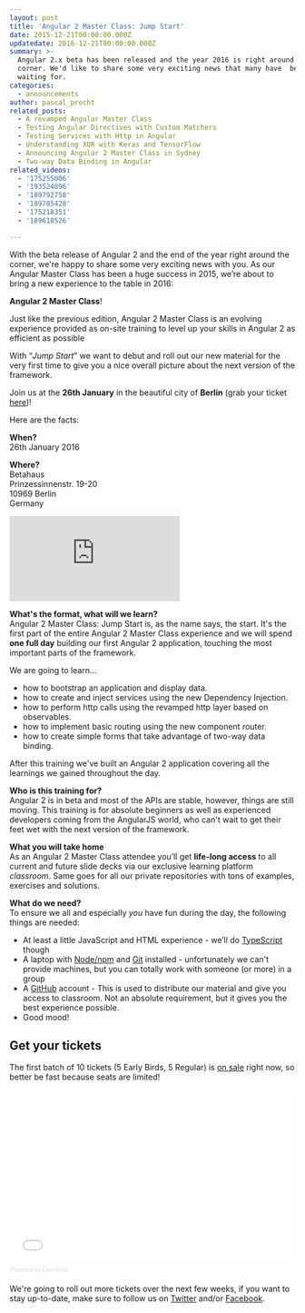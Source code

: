 ```yaml
---
layout: post
title: 'Angular 2 Master Class: Jump Start'
date: 2015-12-21T00:00:00.000Z
updatedate: 2016-12-21T00:00:00.000Z
summary: >-
  Angular 2.x beta has been released and the year 2016 is right around the
  corner. We'd like to share some very exciting news that many have  been
  waiting for.
categories:
  - announcements
author: pascal_precht
related_posts:
  - A revamped Angular Master Class
  - Testing Angular Directives with Custom Matchers
  - Testing Services with Http in Angular
  - Understanding XOR with Keras and TensorFlow
  - Announcing Angular 2 Master Class in Sydney
  - Two-way Data Binding in Angular
related_videos:
  - '175255006'
  - '193524896'
  - '189792758'
  - '189785428'
  - '175218351'
  - '189618526'

---
```


With the beta release of Angular 2 and the end of the year right around the corner, we're happy to share some very exciting news with you. As our Angular Master Class has been a huge success in 2015, we’re about to bring a new experience to the table in  2016:

**Angular 2 Master Class**!

Just like the previous edition, Angular 2 Master Class is an evolving experience provided as on-site training to level up your skills in Angular 2 as efficient as possible

With “_Jump Start_” we want to debut and roll out our new material for the very first time to give you a nice overall picture about the next version of the framework.

Join us at the **26th January** in the beautiful city of **Berlin** (grab your ticket [here](http://www.eventbrite.de/e/angular-2-master-class-jump-start-tickets-20093393882))!

Here are the facts:

**When?**<br>
26th January 2016

**Where?**<br>
Betahaus<br>
Prinzessinnenstr. 19-20<br>
10969 Berlin<br>
Germany<br>

<iframe src="https://www.google.com/maps/embed?pb=!1m18!1m12!1m3!1d2428.7069581788373!2d13.410009815715265!3d52.502543945275306!2m3!1f0!2f0!3f0!3m2!1i1024!2i768!4f13.1!3m3!1m2!1s0x47a84e2d8d4701a9%3A0x1687d2a7997ddff1!2sbetahaus!5e0!3m2!1sen!2sde!4v1450713470274" frameborder="0" style="border:0" allowfullscreen></iframe>

**What's the format, what will we learn?**<br>
Angular 2 Master Class: Jump Start is, as the name says, the start. It's the first part of the entire Angular 2 Master Class experience and we will spend **one full day** building our first Angular 2 application, touching the most important parts of the framework.

We are going to learn…

  - how to bootstrap an application and display data.
  - how to create and inject services using the new Dependency Injection.
  - how to perform http calls using the revamped http layer based on observables.
  - how to implement basic routing using the new component router.
  - how to create simple forms that take advantage of two-way data binding.

After this training we've built an Angular 2 application covering all the learnings we gained throughout the day. 

**Who is this training for?**<br>
Angular 2 is in beta and most of the APIs are stable, however, things are still moving. This training is for absolute beginners as well as experienced developers coming from the AngularJS world, who can't wait to get their feet wet with the next version of the framework.

**What you will take home**<br>
As an Angular 2 Master Class attendee you’ll get **life-long access** to all current and future slide decks via our exclusive learning platform _classroom_. Same goes for all our private repositories with tons of examples, exercises and solutions. 

**What do we need?**<br>
To ensure we all and especially _you_ have fun during the day, the following things are needed:

- At least a little JavaScript and HTML experience - we’ll do [TypeScript](http://typescriptlang.org) though
- A laptop with [Node/npm](http://nodejs.org/download) and [Git](http://git-scm.com/downloads) installed - unfortunately we can't provide machines, but you can totally work with someone (or more) in a group
- A [GitHub](http://github.com) account - This is used to distribute our material and give you access to classroom. Not an absolute requirement, but it gives you the best experience possible.
- Good mood!

## Get your tickets
The first batch of 10 tickets (5 Early Birds, 5 Regular) is [on sale](http://www.eventbrite.de/e/angular-2-master-class-jump-start-tickets-20093393882) right now, so better be fast because seats are limited!

<div style="width:100%; text-align:left;" ><iframe  src="//eventbrite.de/tickets-external?eid=20093393882&ref=etckt" style="height: 305px;" frameborder="0" width="100%" vspace="0" hspace="0" marginheight="5" marginwidth="5" scrolling="auto" allowtransparency="true"></iframe><div style="font-family:Helvetica, Arial; font-size:10px; padding:5px 0 5px; margin:2px; width:100%; text-align:left;" ><a class="powered-by-eb" style="color: #dddddd; text-decoration: none;" target="_blank" href="http://www.eventbrite.de/r/etckt">Powered by Eventbrite</a></div></div>

We're going to roll out more tickets over the next few weeks, if you want to stay up-to-date, make sure to follow us on [Twitter](http://twitter.com/thoughtram) and/or [Facebook](http://facebook.com/thoughtram).
